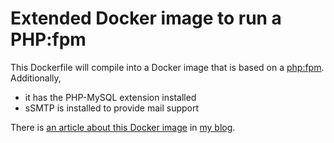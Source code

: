 # Extended Docker image to run a PHP:fpm

This Dockerfile will compile into a Docker image that is based on a [php:fpm](https://hub.docker.com/_/php/).
Additionally,

* it has the PHP-MySQL extension installed
* sSMTP is installed to provide mail support

There is [an article about this Docker image](https://binfalse.de/2016/11/25/mail-support-for-docker-s-php-fpm/) in [my blog](https://binfalse.de).
